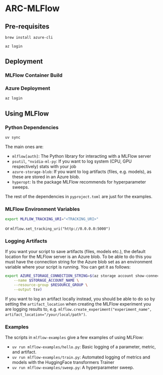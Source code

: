 # ARC-MLFlow

## Pre-requisites

```bash
brew install azure-cli
```

```bash
az login
```

## Deployment

### MLFlow Container Build

### Azure Deployment

```bash
az login
```

## Using MLFlow

### Python Dependencies

```bash
uv sync
```

The main ones are:

- `mlflow[auth]`: The Python library for interacting with a MLFlow server
- `psutil`, `"nvidia-ml-py`: If you want to log system (CPU, GPU respectively) stats with your job
- `azure-storage-blob`: If you want to log artifacts (files, e.g. models), as these are stored in an Azure blob.
- `hyperopt`: Is the package MLFlow recommends for hyperparameter sweeps.

The rest of the dependencies in `pyproject.toml` are just for the examples.

### MLFlow Environment Variables

```bash
export MLFLOW_TRACKING_URI="<TRACKING_URI>"
```

or `mlflow.set_tracking_uri("http://0.0.0.0:5000")`

### Logging Artifacts

If you want your script to save artifacts (files, models etc.), the default location for the MLFlow server is an Azure blob. To be able to do this you must have the connection string for the Azure blob set as an environment variable where your script is running. You can get it as follows:

```bash
export AZURE_STORAGE_CONNECTION_STRING=$(az storage account show-connection-string \
    --name $STORAGE_ACCOUNT_NAME \
    --resource-group $RESOURCE_GROUP \
    --output tsv)
```

If you want to log an artifact locally instead, you should be able to do so by setting the `artifact_location` when creating the MLFlow experiment you are logging results to, e.g. `mlflow.create_experiment("experiment_name", artifact_location="/your/local/path")`.

### Examples

The scripts in `mlflow-examples` give a few examples of using MLFlow:

- `uv run mlflow-examples/hello.py`: Basic logging of a parameter, metric, and artifact.
- `uv run mlflow-examples/train.py`: Automated logging of metrics and models with the HuggingFace transformers Trainer
- `uv run mlflow-examples/sweep.py`: A hyperparameter sweep.
